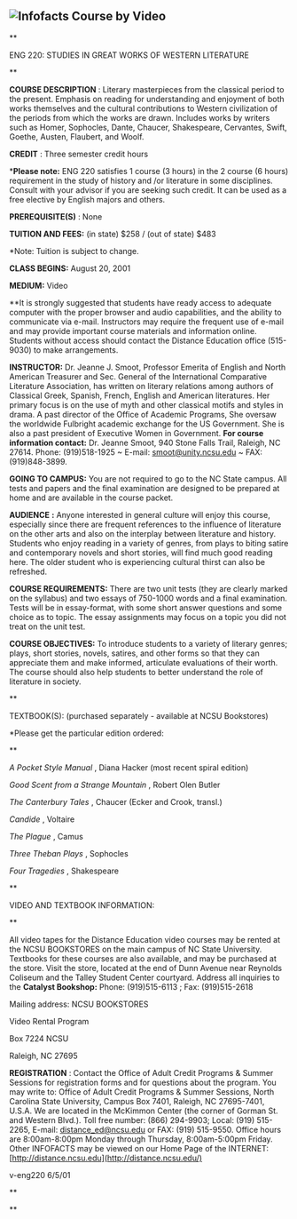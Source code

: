 

![Infofacts Course by Video](/infofacts/Images/vid5-lowres.gif)  
---  
**

ENG 220: STUDIES IN GREAT WORKS OF WESTERN LITERATURE

**

**COURSE DESCRIPTION** : Literary masterpieces from the classical period to
the present. Emphasis on reading for understanding and enjoyment of both works
themselves and the cultural contributions to Western civilization of the
periods from which the works are drawn. Includes works by writers such as
Homer, Sophocles, Dante, Chaucer, Shakespeare, Cervantes, Swift, Goethe,
Austen, Flaubert, and Woolf.

**CREDIT** : Three semester credit hours

***Please note:** ENG 220 satisfies 1 course (3 hours) in the 2 course (6
hours) requirement in the study of history and /or literature in some
disciplines. Consult with your advisor if you are seeking such credit. It can
be used as a free elective by English majors and others.

**PREREQUISITE(S)** : None

**TUITION AND FEES:** (in state) $258 / (out of state) $483

*Note: Tuition is subject to change.

**CLASS BEGINS:** August 20, 2001

**MEDIUM:** Video

**It is strongly suggested that students have ready access to adequate
computer with the proper browser and audio capabilities, and the ability to
communicate via e-mail. Instructors may require the frequent use of e-mail and
may provide important course materials and information online. Students
without access should contact the Distance Education office (515-9030) to make
arrangements.

**INSTRUCTOR:** Dr. Jeanne J. Smoot, Professor Emerita of English and North
American Treasurer and Sec. General of the International Comparative
Literature Association, has written on literary relations among authors of
Classical Greek, Spanish, French, English and American literatures. Her
primary focus is on the use of myth and other classical motifs and styles in
drama. A past director of the Office of Academic Programs, She oversaw the
worldwide Fulbright academic exchange for the US Government. She is also a
past president of Executive Women in Government. **For course information
contact:** Dr. Jeanne Smoot, 940 Stone Falls Trail, Raleigh, NC 27614. Phone:
(919)518-1925 ~ E-mail: [smoot@unity.ncsu.edu](mailto:smoot@unity.ncsu.edu) ~
FAX: (919)848-3899.  

**GOING TO CAMPUS:** You are not required to go to the NC State campus. All
tests and papers and the final examination are designed to be prepared at home
and are available in the course packet.

**AUDIENCE** **:** Anyone interested in general culture will enjoy this
course, especially since there are frequent references to the influence of
literature on the other arts and also on the interplay between literature and
history. Students who enjoy reading in a variety of genres, from plays to
biting satire and contemporary novels and short stories, will find much good
reading here. The older student who is experiencing cultural thirst can also
be refreshed.

**COURSE REQUIREMENTS:** There are two unit tests (they are clearly marked on
the syllabus) and two essays of 750-1000 words and a final examination. Tests
will be in essay-format, with some short answer questions and some choice as
to topic. The essay assignments may focus on a topic you did not treat on the
unit test.

**COURSE OBJECTIVES:** To introduce students to a variety of literary genres;
plays, short stories, novels, satires, and other forms so that they can
appreciate them and make informed, articulate evaluations of their worth. The
course should also help students to better understand the role of literature
in society.

**

TEXTBOOK(S): (purchased separately - available at NCSU Bookstores)

*Please get the particular edition ordered:

**

_A Pocket Style Manual_ , Diana Hacker (most recent spiral edition)

_Good Scent from a Strange Mountain_ , Robert Olen Butler

_The Canterbury Tales_ , Chaucer (Ecker and Crook, transl.)

_Candide_ , Voltaire

_The Plague_ , Camus

_Three Theban Plays_ , Sophocles

_Four Tragedies_ , Shakespeare

**

VIDEO AND TEXTBOOK INFORMATION:

**

All video tapes for the Distance Education video courses may be rented at the
NCSU BOOKSTORES on the main campus of NC State University. Textbooks for these
courses are also available, and may be purchased at the store. Visit the
store, located at the end of Dunn Avenue near Reynolds Coliseum and the Talley
Student Center courtyard. Address all inquiries to the **Catalyst Bookshop:**
Phone: (919)515-6113 ; Fax: (919)515-2618

Mailing address:  NCSU BOOKSTORES

Video Rental Program

Box 7224 NCSU

Raleigh, NC 27695

**REGISTRATION** : Contact the Office of Adult Credit Programs & Summer
Sessions for registration forms and for questions about the program. You may
write to: Office of Adult Credit Programs & Summer Sessions, North Carolina
State University, Campus Box 7401, Raleigh, NC 27695-7401, U.S.A. We are
located in the McKimmon Center (the corner of Gorman St. and Western Blvd.).
Toll free number: (866) 294-9903; Local: (919) 515-2265, E-mail:
[distance_ed@ncsu.edu](mailto:distance_ed@ncsu.edu) or FAX: (919) 515-9550.
Office hours are 8:00am-8:00pm Monday through Thursday, 8:00am-5:00pm Friday.
Other INFOFACTS may be viewed on our Home Page of the INTERNET:
[http://distance.ncsu.edu](http://distance.ncsu.edu/)

v-eng220 6/5/01  
  


**



**




